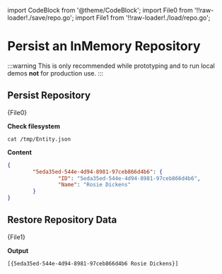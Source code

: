 ---
---
import CodeBlock from '@theme/CodeBlock';
import File0 from '!!raw-loader!./save/repo.go';
import File1 from '!!raw-loader!./load/repo.go';




# Persist an InMemory Repository
:::warning
This is only recommended while prototyping 
and to run local demos **not** for production use.
:::


## Persist Repository

<CodeBlock language="go" title="main.go">{File0}</CodeBlock>


**Check filesystem**
```shell
cat /tmp/Entity.json
```

**Content**
```json
{
        "5eda35ed-544e-4d94-8981-97ceb866d4b6": {
                "ID": "5eda35ed-544e-4d94-8981-97ceb866d4b6",
                "Name": "Rosie Dickens"
        }
}                                                                                               
```


## Restore Repository Data

<CodeBlock language="go" title="main.go">{File1}</CodeBlock>


**Output**
```
[{5eda35ed-544e-4d94-8981-97ceb866d4b6 Rosie Dickens}]                                                                                             
```